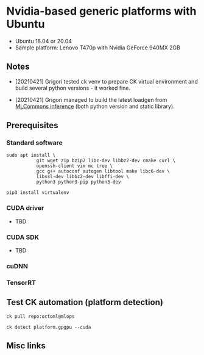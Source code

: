 # Nvidia-based generic platforms with Ubuntu

* Ubuntu 18.04 or 20.04
* Sample platform: Lenovo T470p with Nvidia GeForce 940MX 2GB


## Notes

* [20210421] Grigori tested ck venv to prepare CK virtual environment 
  and build several python versions - it worked fine.

* [20210421] Grigori managed to build the latest loadgen 
  from [MLCommons inference](https://github.com/mlcommons/inference/tree/master/loadgen)
  (both python version and static library).


## Prerequisites

### Standard software
```
sudo apt install \
           git wget zip bzip2 libz-dev libbz2-dev cmake curl \
           openssh-client vim mc tree \
           gcc g++ autoconf autogen libtool make libc6-dev \
           libssl-dev libbz2-dev libffi-dev \
           python3 python3-pip python3-dev

pip3 install virtualenv
```

### CUDA driver

* TBD

### CUDA SDK

* TBD

### cuDNN


### TensorRT


## Test CK automation (platform detection)

```
ck pull repo:octoml@mlops

ck detect platform.gpgpu --cuda
```



## Misc links
